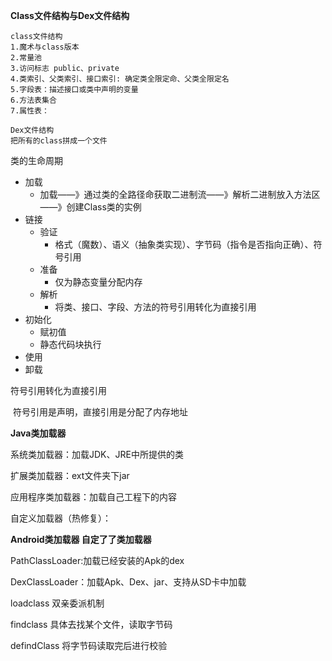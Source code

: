 **Class文件结构与Dex文件结构**

```
class文件结构
1.魔术与class版本
2.常量池
3.访问标志 public、private
4.类索引、父类索引、接口索引: 确定类全限定命、父类全限定名
5.字段表：描述接口或类中声明的变量
6.方法表集合
7.属性表：
```

```
Dex文件结构
把所有的class拼成一个文件
```



类的生命周期

- 加载
  - 加载——》通过类的全路径命获取二进制流——》解析二进制放入方法区——》创建Class类的实例
- 链接
  - 验证
    - 格式（魔数）、语义（抽象类实现）、字节码（指令是否指向正确）、符号引用
  - 准备
    - 仅为静态变量分配内存
  - 解析
    - 将类、接口、字段、方法的符号引用转化为直接引用
- 初始化
  - 赋初值
  - 静态代码块执行
- 使用
- 卸载

符号引用转化为直接引用

​	符号引用是声明，直接引用是分配了内存地址





**Java类加载器**

系统类加载器：加载JDK、JRE中所提供的类

扩展类加载器：ext文件夹下jar

应用程序类加载器：加载自己工程下的内容

自定义加载器（热修复）：



**Android类加载器 自定了了类加载器**

PathClassLoader:加载已经安装的Apk的dex

DexClassLoader：加载Apk、Dex、jar、支持从SD卡中加载



loadclass 双亲委派机制

findclass 具体去找某个文件，读取字节码

defindClass 将字节码读取完后进行校验



